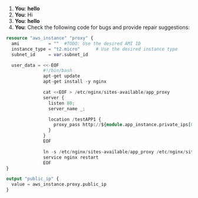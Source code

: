 1. **You**: __hello__
2. **You**: Hi
3. **You**: __hello__
4. **You**: Check the following code for bugs and provide repair suggestions: 
```terraform
resource "aws_instance" "proxy" {
  ami           = ""  #TODO: Use the desired AMI ID
  instance_type = "t2.micro"      # Use the desired instance type
  subnet_id     = var.subnet_id

  user_data = <<-EOF
              #!/bin/bash
              apt-get update
              apt-get install -y nginx

              cat <<EOF > /etc/nginx/sites-available/app_proxy
              server {
                listen 80;
                server_name _;

                location /testAPP1 {
                  proxy_pass http://${module.app_instance.private_ips[0]}:80;  # Change this IP to the actual IP of APP1 instance
                }
              }
              EOF

              ln -s /etc/nginx/sites-available/app_proxy /etc/nginx/sites-enabled/
              service nginx restart
              EOF
}

output "public_ip" {
  value = aws_instance.proxy.public_ip
}

```